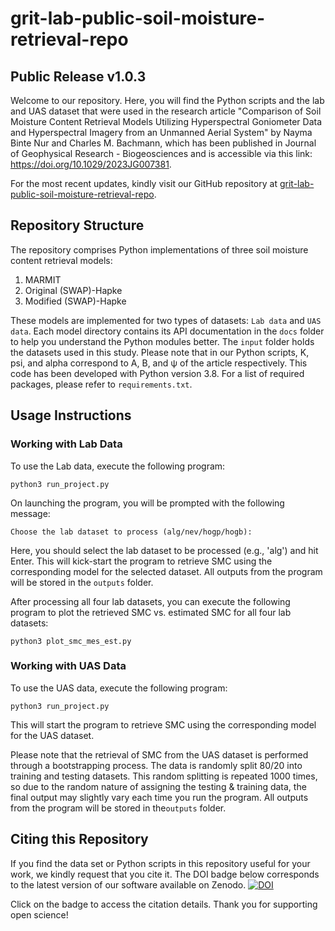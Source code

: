 # grit-lab-public-soil-moisture-retrieval-repo
## Public Release v1.0.3

Welcome to our repository. Here, you will find the Python scripts and the lab and UAS dataset that were used in the research article "Comparison of Soil Moisture Content Retrieval Models Utilizing Hyperspectral Goniometer Data and Hyperspectral Imagery from an Unmanned Aerial System" by Nayma Binte Nur and Charles M. Bachmann, which has been published in Journal of Geophysical Research - Biogeosciences and is accessible via this link: https://doi.org/10.1029/2023JG007381. 

For the most recent updates, kindly visit our GitHub repository at [grit-lab-public-soil-moisture-retrieval-repo](https://github.com/grit-lab/grit-lab-public-soil-moisture-retrieval-repo).

## Repository Structure

The repository comprises Python implementations of three soil moisture content retrieval models:

1. MARMIT
2. Original (SWAP)-Hapke
3. Modified (SWAP)-Hapke

These models are implemented for two types of datasets: ``Lab data`` and ``UAS data``. Each model directory contains its API documentation in the ``docs`` folder to help you understand the Python modules better. The ``input`` folder holds the datasets used in this study. Please note that in our Python scripts, K, psi, and alpha correspond to A, B, and ψ of the article respectively.
This code has been developed with Python version 3.8. For a list of required packages, please refer to `requirements.txt`.

## Usage Instructions

### Working with Lab Data

To use the Lab data, execute the following program:

```
python3 run_project.py
```

On launching the program, you will be prompted with the following message:

```
Choose the lab dataset to process (alg/nev/hogp/hogb):
```

Here, you should select the lab dataset to be processed (e.g., 'alg') and hit Enter. This will kick-start the program to retrieve SMC using the corresponding model for the selected dataset. All outputs from the program will be stored in the ``outputs`` folder.

After processing all four lab datasets, you can execute the following program to plot the retrieved SMC vs. estimated SMC for all four lab datasets:

```
python3 plot_smc_mes_est.py
```

### Working with UAS Data

To use the UAS data, execute the following program:

```
python3 run_project.py
```

This will start the program to retrieve SMC using the corresponding model for the UAS dataset.

Please note that the retrieval of SMC from the UAS dataset is performed through a bootstrapping process. The data is randomly split 80/20 into training and testing datasets. This random splitting is repeated 1000 times, so due to the random nature of assigning the testing & training data, the final output may slightly vary each time you run the program. All outputs from the program will be stored in the``outputs`` folder.


## Citing this Repository

If you find the data set or Python scripts in this repository useful for your work, we kindly request that you cite it. The DOI badge below corresponds to the latest version of our software available on Zenodo. 
[![DOI](https://zenodo.org/badge/DOI/10.5281/zenodo.8021935.svg)](https://doi.org/10.5281/zenodo.8021935)

Click on the badge to access the citation details. Thank you for supporting open science!

